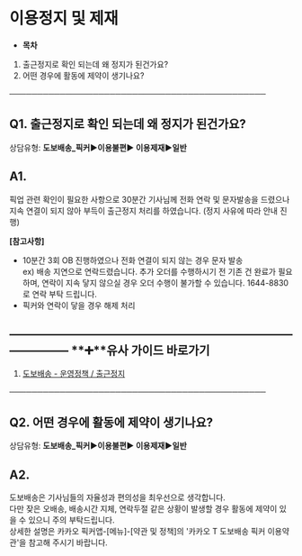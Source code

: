 # 이용정지 및 제재

* **목차**

1. 출근정지로 확인 되는데 왜 정지가 된건가요?
2. 어떤 경우에 활동에 제약이 생기나요?

──────────────────────────────────────────────

**Q1. 출근정지로 확인 되는데 왜 정지가 된건가요?**
--------------------------------

상담유형: **도보배송\_픽커▶이용불편▶ 이용제재▶일반**

**A1.**
-------

픽업 관련 확인이 필요한 사항으로 30분간 기사님께 전화 연락 및 문자발송을 드렸으나 지속 연결이 되지 않아 부득이 출근정지 처리를 하였습니다. (정지 사유에 따라 안내 진행)

**[참고사항]**

* 10분간 3회 OB 진행하였으나 전화 연결이 되지 않는 경우 문자 발송  
  ex) 배송 지연으로 연락드렸습니다. 추가 오더를 수행하시기 전 기존 건 완료가 필요하며, 연락이 지속 닿지 않으실 경우 오더 수행이 불가할 수 있습니다. 1644-8830로 연락 부탁 드립니다.
* 픽커와 연락이 닿을 경우 해제 처리

**―****―****―****―****―****―****―****―****―****―****―****―****―****―****―****―****―****―****―****―****―****―****―****―****―****―****―****―****―** **➕****유사 가이드 바로가기**
----------------------------------------------------------------------------------------------------------------------------------------------------------------------

1. [도보배송 - 운영정책 / 출근정지](https://kakaomobilitysupport.zendesk.com/hc/ko/articles/33121471405337-%EB%8F%84%EB%B3%B4%EB%B0%B0%EC%86%A1-%EC%9A%B4%EC%98%81%EC%A0%95%EC%B1%85-%EC%B6%9C%EA%B7%BC%EC%A0%95%EC%A7%80)

──────────────────────────────────────────────

**Q2. 어떤 경우에 활동에 제약이 생기나요?**
----------------------------

상담유형: **도보배송\_픽커▶이용불편▶ 이용제재▶일반**

**A2.**
-------

도보배송은 기사님들의 자율성과 편의성을 최우선으로 생각합니다.  
다만 잦은 오배송, 배송시간 지체, 연락두절 같은 상황이 발생할 경우 활동에 제약이 있을 수 있으니 주의 부탁드립니다.  
상세한 설명은 카카오 픽커앱-[메뉴]-[약관 및 정책]의 '카카오 T 도보배송 픽커 이용약관'을 참고해 주시기 바랍니다.